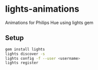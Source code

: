 lights-animations
==============

Animations for Philips Hue using lights gem

Setup
-----
```bash
gem install lights
lights discover -s
lights config -f --user <username>
lights register
```
